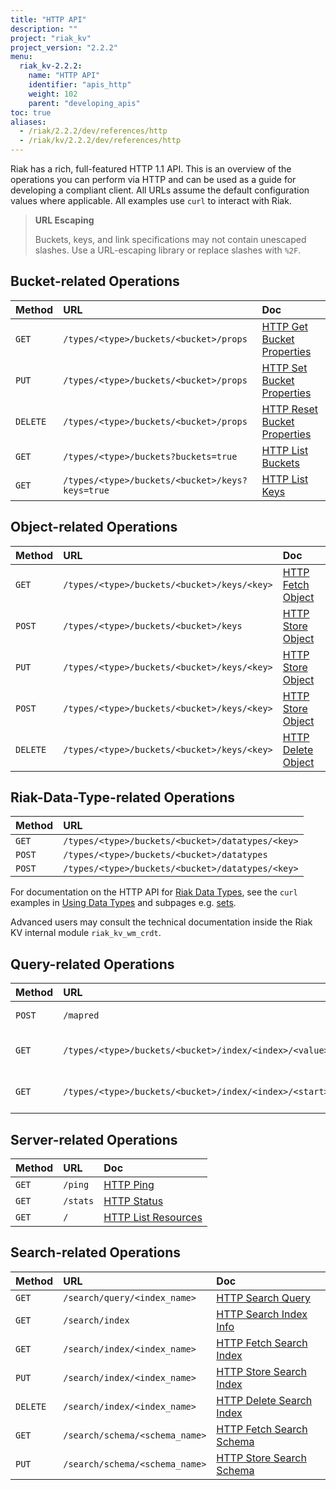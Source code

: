 ```yaml
---
title: "HTTP API"
description: ""
project: "riak_kv"
project_version: "2.2.2"
menu:
  riak_kv-2.2.2:
    name: "HTTP API"
    identifier: "apis_http"
    weight: 102
    parent: "developing_apis"
toc: true
aliases:
  - /riak/2.2.2/dev/references/http
  - /riak/kv/2.2.2/dev/references/http
---
```


Riak has a rich, full-featured HTTP 1.1 API. This is an overview of the
operations you can perform via HTTP and can be used as a guide for
developing a compliant client. All URLs assume the default configuration
values where applicable. All examples use `curl` to interact with Riak.

> **URL Escaping**
>
> Buckets, keys, and link specifications may not contain unescaped
slashes. Use a URL-escaping library or replace slashes with `%2F`.

## Bucket-related Operations

Method | URL | Doc
:------|:----|:---
`GET` | `/types/<type>/buckets/<bucket>/props` | [HTTP Get Bucket Properties](/riak/kv/2.2.2/developing/api/http/get-bucket-props)
`PUT` | `/types/<type>/buckets/<bucket>/props` | [HTTP Set Bucket Properties](/riak/kv/2.2.2/developing/api/http/set-bucket-props)
`DELETE` | `/types/<type>/buckets/<bucket>/props` | [HTTP Reset Bucket Properties](/riak/kv/2.2.2/developing/api/http/reset-bucket-props)
`GET` | `/types/<type>/buckets?buckets=true` | [HTTP List Buckets](/riak/kv/2.2.2/developing/api/http/list-buckets)
`GET` | `/types/<type>/buckets/<bucket>/keys?keys=true` | [HTTP List Keys](/riak/kv/2.2.2/developing/api/http/list-keys)

## Object-related Operations

Method | URL | Doc
:------|:----|:---
`GET` | `/types/<type>/buckets/<bucket>/keys/<key>` | [HTTP Fetch Object](/riak/kv/2.2.2/developing/api/http/fetch-object)
`POST` | `/types/<type>/buckets/<bucket>/keys` | [HTTP Store Object](/riak/kv/2.2.2/developing/api/http/store-object)
`PUT` | `/types/<type>/buckets/<bucket>/keys/<key>` | [HTTP Store Object](/riak/kv/2.2.2/developing/api/http/store-object)
`POST` | `/types/<type>/buckets/<bucket>/keys/<key>` | [HTTP Store Object](/riak/kv/2.2.2/developing/api/http/store-object)
`DELETE` | `/types/<type>/buckets/<bucket>/keys/<key>` | [HTTP Delete Object](/riak/kv/2.2.2/developing/api/http/delete-object)

## Riak-Data-Type-related Operations

Method | URL
:------|:----
`GET` | `/types/<type>/buckets/<bucket>/datatypes/<key>`
`POST` | `/types/<type>/buckets/<bucket>/datatypes`
`POST` | `/types/<type>/buckets/<bucket>/datatypes/<key>`

For documentation on the HTTP API for [Riak Data Types](/riak/kv/2.2.2/learn/concepts/crdts),
see the `curl` examples in [Using Data Types](/riak/kv/2.2.2/developing/data-types/#usage-examples)
and subpages e.g. [sets](/riak/kv/2.2.2/developing/data-types/sets).

Advanced users may consult the technical documentation inside the Riak
KV internal module `riak_kv_wm_crdt`.

## Query-related Operations

Method | URL | Doc
:------|:----|:---
`POST` | `/mapred` | [HTTP MapReduce](/riak/kv/2.2.2/developing/api/http/mapreduce)
`GET` | `/types/<type>/buckets/<bucket>/index/<index>/<value>` | [HTTP Secondary Indexes](/riak/kv/2.2.2/developing/api/http/secondary-indexes)
`GET` | `/types/<type>/buckets/<bucket>/index/<index>/<start>/<end>` | [HTTP Secondary Indexes](/riak/kv/2.2.2/developing/api/http/secondary-indexes)

## Server-related Operations

Method | URL | Doc
:------|:----|:---
`GET` | `/ping` | [HTTP Ping](/riak/kv/2.2.2/developing/api/http/ping)
`GET` | `/stats` | [HTTP Status](/riak/kv/2.2.2/developing/api/http/status)
`GET` | `/` | [HTTP List Resources](/riak/kv/2.2.2/developing/api/http/list-resources)

## Search-related Operations

Method | URL | Doc
:------|:----|:---
`GET` | `/search/query/<index_name>` | [HTTP Search Query](/riak/kv/2.2.2/developing/api/http/search-query)
`GET` | `/search/index` | [HTTP Search Index Info](/riak/kv/2.2.2/developing/api/http/search-index-info)
`GET` | `/search/index/<index_name>` | [HTTP Fetch Search Index](/riak/kv/2.2.2/developing/api/http/fetch-search-index)
`PUT` | `/search/index/<index_name>` | [HTTP Store Search Index](/riak/kv/2.2.2/developing/api/http/store-search-index)
`DELETE` | `/search/index/<index_name>` | [HTTP Delete Search Index](/riak/kv/2.2.2/developing/api/http/delete-search-index)
`GET` | `/search/schema/<schema_name>` | [HTTP Fetch Search Schema](/riak/kv/2.2.2/developing/api/http/fetch-search-schema)
`PUT` | `/search/schema/<schema_name>` | [HTTP Store Search Schema](/riak/kv/2.2.2/developing/api/http/store-search-schema)
